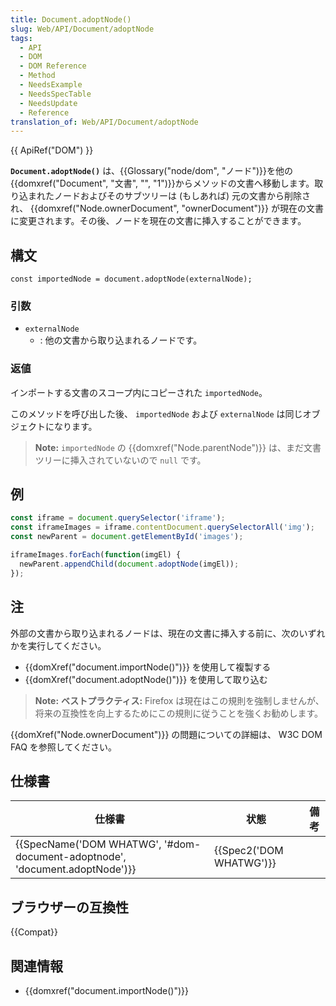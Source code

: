 ```yaml
---
title: Document.adoptNode()
slug: Web/API/Document/adoptNode
tags:
  - API
  - DOM
  - DOM Reference
  - Method
  - NeedsExample
  - NeedsSpecTable
  - NeedsUpdate
  - Reference
translation_of: Web/API/Document/adoptNode
---
```

{{ ApiRef("DOM") }}

**`Document.adoptNode()`** は、{{Glossary("node/dom", "ノード")}}を他の{{domxref("Document", "文書", "", "1")}}からメソッドの文書へ移動します。取り込まれたノードおよびそのサブツリーは (もしあれば) 元の文書から削除され、 {{domxref("Node.ownerDocument", "ownerDocument")}} が現在の文書に変更されます。その後、ノードを現在の文書に挿入することができます。

## 構文

```
const importedNode = document.adoptNode(externalNode);
```

### 引数

- `externalNode`
  - : 他の文書から取り込まれるノードです。

### 返値

インポートする文書のスコープ内にコピーされた `importedNode`。

このメソッドを呼び出した後、 `importedNode` および `externalNode` は同じオブジェクトになります。

> **Note:** `importedNode` の {{domxref("Node.parentNode")}} は、まだ文書ツリーに挿入されていないので `null` です。

## 例

```js
const iframe = document.querySelector('iframe');
const iframeImages = iframe.contentDocument.querySelectorAll('img');
const newParent = document.getElementById('images');

iframeImages.forEach(function(imgEl) {
  newParent.appendChild(document.adoptNode(imgEl));
});
```

## 注

外部の文書から取り込まれるノードは、現在の文書に挿入する前に、次のいずれかを実行してください。

- {{domXref("document.importNode()")}} を使用して複製する
- {{domXref("document.adoptNode()")}} を使用して取り込む

> **Note:** **ベストプラクティス:** Firefox は現在はこの規則を強制しませんが、将来の互換性を向上するためにこの規則に従うことを強くお勧めします。

{{domXref("Node.ownerDocument")}} の問題についての詳細は、 W3C DOM FAQ を参照してください。

## 仕様書

| 仕様書                                                                                               | 状態                             | 備考 |
| ---------------------------------------------------------------------------------------------------- | -------------------------------- | ---- |
| {{SpecName('DOM WHATWG', '#dom-document-adoptnode', 'document.adoptNode')}} | {{Spec2('DOM WHATWG')}} |      |

## ブラウザーの互換性

{{Compat}}

## 関連情報

- {{domxref("document.importNode()")}}
